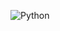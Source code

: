 ![Python](https://img.shields.io/badge/Python-3776AB?style=flat-square&logo=Python&logoColor=white)
<!-- ![Rust](https://img.shields.io/badge/Rust-FFFFFF?style=flat-square&logo=Rust&logoColor=black)
![JavaScript](https://img.shields.io/badge/JavaScript-F7DF1E?style=flat-square&logo=JavaScript&logoColor=black)
![C](https://img.shields.io/badge/C-A8B9CC?style=flat-square&logo=C&logoColor=black)
<!-- ![Kotlin](https://img.shields.io/badge/Kotlin-0095D5?style=flat-square&logo=Kotlin&logoColor=white)


[![긴재문의 깃허브 스텟](https://github-readme-stats.vercel.app/api?username=jack7313&show_icons=true&theme=github_dark&locale=kr)](https://github.com/anuraghazra/github-readme-stats)

[![사용량이 많은 언어](https://github-readme-stats.vercel.app/api/top-langs/?username=jack7313&theme=github_dark&locale=kr&layout=compact)](https://github.com/anuraghazra/github-readme-stats) -->
